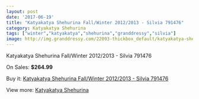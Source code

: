 ```yaml
---
layout: post
date: '2017-06-19'
title: "Katyakatya Shehurina Fall/Winter 2012/2013 - Silvia 791476"
category: Katyakatya Shehurina
tags: ["winter","katyakatya","shehurina","granddressy","silvia"]
image: http://img.granddressy.com/22093-thickbox_default/katyakatya-shehurina-fall-winter-2012-2013-silvia-791476.jpg
---
```

Katyakatya Shehurina Fall/Winter 2012/2013 - Silvia 791476

On Sales: **$264.99**
<a href="https://www.granddressy.com/en/katyakatya-shehurina/21042-katyakatya-shehurina-fall-winter-2012-2013-silvia-791476.html"><amp-img layout="responsive" width="600" height="600" src="//img.granddressy.com/22093-thickbox_default/katyakatya-shehurina-fall-winter-2012-2013-silvia-791476.jpg" alt="Katyakatya Shehurina Fall/Winter 2012/2013 - Silvia 791476 0" /></a>

Buy it: [Katyakatya Shehurina Fall/Winter 2012/2013 - Silvia 791476](https://www.granddressy.com/en/katyakatya-shehurina/21042-katyakatya-shehurina-fall-winter-2012-2013-silvia-791476.html "Katyakatya Shehurina Fall/Winter 2012/2013 - Silvia 791476")

View more: [Katyakatya Shehurina](https://www.granddressy.com/en/50-katyakatya-shehurina "Katyakatya Shehurina")
